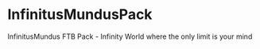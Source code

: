 InfinitusMundusPack
===================

InfinitusMundus FTB Pack - Infinity World where the only limit is your mind
